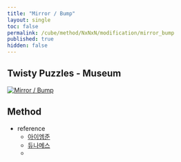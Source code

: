 ```yaml
---
title: "Mirror / Bump"
layout: single
toc: false
permalink: /cube/method/NxNxN/modification/mirror_bump
published: true
hidden: false
---
```


<head>
  <base target="_blank">
</head>



## Twisty Puzzles - Museum

<a href="https://twistypuzzles.com/app/museum/museum_showitem.php?pkey=1579">
  <img alt="Mirror / Bump" src="https://twistypuzzles.com/museum/large/01579-02.jpg">
</a>



## Method

- reference
  - [아이엠준](https://youtu.be/5BFRk7amyvk)
  - [듀나메스](https://youtu.be/p3OJSbWopqg)
  - [](https://youtu.be/CnfKhEWBI6I)
